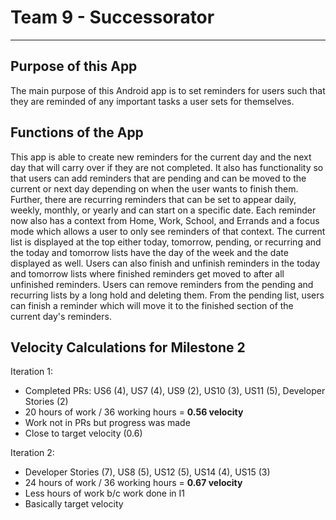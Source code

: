 # Team 9 - Successorator 

---

## Purpose of this App

The main purpose of this Android app is to set reminders for users such that they are reminded of any important tasks a user sets for themselves.

## Functions of the App

This app is able to create new reminders for the current day and the next day that will carry over if they are not completed.
It also has functionality so that users can add reminders that are pending and can be moved to the current or next day depending 
on when the user wants to finish them.
Further, there are recurring reminders that can be set to appear daily, weekly, monthly, or yearly and can start on a specific date.
Each reminder now also has a context from Home, Work, School, and Errands and a focus mode which allows a user to only see reminders of that context.
The current list is displayed at the top either today, tomorrow, pending, or recurring and the today and tomorrow lists have the day of the week and the 
date displayed as well.
Users can also finish and unfinish reminders in the today and tomorrow lists where finished reminders get moved to after all unfinished reminders.
Users can remove reminders from the pending and recurring lists by a long hold and deleting them.
From the pending list, users can finish a reminder which will move it to the finished section of the current day's reminders.

## Velocity Calculations for Milestone 2
Iteration 1:
- Completed PRs: US6 (4), US7 (4), US9 (2), US10 (3), US11 (5), Developer Stories (2)
- 20 hours of work / 36 working hours = **0.56 velocity**
- Work not in PRs but progress was made
- Close to target velocity (0.6)

Iteration 2:
- Developer Stories (7), US8 (5), US12 (5), US14 (4), US15 (3)
- 24 hours of work / 36 working hours = **0.67 velocity**
- Less hours of work b/c work done in I1
- Basically target velocity
